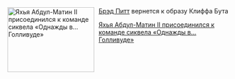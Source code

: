 <!--2025-06-13 11:45:50-->
<div class="yb">
  <div class="rss kino_kino"><a href="https://www.kino-teatr.ru/kino/news/y2025/6-13/38002/" title="Яхья Абдул-Матин II присоединился к команде сиквела «Однажды в... Голливуде»"><img src="https://www.kino-teatr.ru/news/2/0/38002/poster.jpg" width="196" height="147" align="left" hspace="5" style="margin: 0px 10px 0px 5px" alt="Яхья Абдул-Матин II присоединился к команде сиквела «Однажды в... Голливуде»"/></a><a href=https://www.kino-teatr.ru/kino/acter/m/hollywood/48121/bio/ target=_blank>Брэд Питт</a> вернется к образу Клиффа Бута <p class="titl"><a href="https://www.kino-teatr.ru/kino/news/y2025/6-13/38002/">Яхья Абдул-Матин II присоединился к команде сиквела «Однажды в... Голливуде»</a></p></div>
</div>
